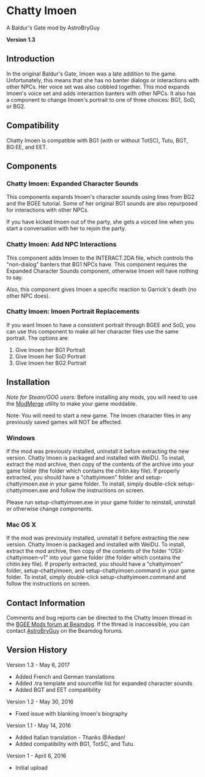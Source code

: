 # Chatty Imoen
A Baldur's Gate mod by AstroBryGuy

**Version 1.3**

## Introduction

In the original Baldur's Gate, Imoen was a late addition to the game. Unfortunately, this means that she has no banter dialogs or interactions with other NPCs. Her voice set was also cobbled together. This mod expands Imoen's voice set and adds interaction banters with other NPCs. It also has a component to change Imoen's portrait to one of three choices: BG1, SoD, or BG2.


## Compatibility

Chatty Imoen is compatible with BG1 (with or without TotSC), Tutu, BGT, BG:EE, and EET.


## Components

### Chatty Imoen: Expanded Character Sounds

This components expands Imoen's character sounds using lines from BG2 and the BGEE tutorial. Some of her original BG1 sounds are also repurposed for interactions with other NPCs.

If you have kicked Imoen out of the party, she gets a voiced line when you start a conversation with her to rejoin the party.

### Chatty Imoen: Add NPC Interactions

This component adds Imoen to the INTERACT.2DA file, which controls the "non-dialog" banters that BG1 NPCs have. This component requires the Expanded Character Sounds component, otherwise Imoen will have nothing to say.

Also, this component gives Imoen a specific reaction to Garrick's death (no other NPC does).

### Chatty Imoen: Imoen Portrait Replacements

If you want Imoen to have a consistent portrait through BGEE and SoD, you can use this component to make all her character files use the same portrait. The options are:

1. Give Imoen her BG1 Portrait
2. Give Imoen her SoD Portrait
3. Give Imoen her BG2 Portrait


## Installation

*Note for Steam/GOG users:* Before installing any mods, you will need to use the [ModMerge](https://forums.beamdog.com/discussion/50441/modmerge-merge-your-steam-gog-zip-based-dlc-into-something-weidu-nearinfinity-dltcep-can-use/p1) utility to make your game moddable.

Note: You will need to start a new game. The Imoen character files in any previously saved games will NOT be affected.

### Windows 
If the mod was previously installed, uninstall it before extracting the new version. Chatty Imoen is packaged and installed with WeiDU. To install, extract the mod archive, then copy of the contents of the archive into your game folder (the folder which contains the chitin.key file). If properly extracted, you should have a "chattyimoen" folder and setup-chattyimoen.exe in your game folder. To install, simply double-click setup-chattyimoen.exe and follow the instructions on screen. 

Please run setup-chattyimoen.exe in your game folder to reinstall, uninstall or otherwise change components. 

### Mac OS X 
If the mod was previously installed, uninstall it before extracting the new version. Chatty Imoen is packaged and installed with WeiDU. To install, extract the mod archive, then copy of the contents of the folder "OSX-chattyimoen-v1" into your game folder (the folder which contains the chitin.key file). If properly extracted, you should have a "chattyimoen" folder, setup-chattyimoen, and setup-chattyimoen.command in your game folder. To install, simply double-click setup-chattyimoen.command and follow the instructions on screen. 


## Contact Information

Comments and bug reports can be directed to the Chatty Imoen thread in the [BGEE Mods forum at Beamdog](https://forums.beamdog.com/categories/bg%3Aee-mods).  If the thread is inaccessible, you can contact [AstroBryGuy](https://forums.beamdog.com/profile/AstroBryGuy) on the Beamdog forums.


## Version History

Version 1.3 - May 6, 2017

- Added French and German translations
- Added .tra template and sourcefile list for expanded character sounds
- Added BGT and EET compatibility

Version 1.2 - May 30, 2016

- Fixed issue with blanking Imoen's biography

Version 1.1 - May 14, 2016

- Added Italian translation - Thanks @Aedan!
- Added compatibility with BG1, TotSC, and Tutu.

Version 1 - April 6, 2016

- Initial upload
